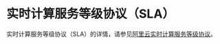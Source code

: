 # 实时计算服务等级协议（SLA）

实时计算服务等级协议（SLA）的详情，请参见[阿里云实时计算服务等级协议](https://www.alibabacloud.com/help/zh/doc-detail/211369.htm)。

